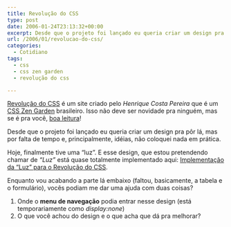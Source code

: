 ```yaml
---
title: Revolução do CSS
type: post
date: 2006-01-24T23:13:32+00:00
excerpt: Desde que o projeto foi lançado eu queria criar um design pra pôr lá, mas por falta de tempo e, principalmente, idéias, não coloquei nada em prática. Hoje, finalmente tive uma "Luz".
url: /2006/01/revolucao-do-css/
categories:
  - Cotidiano
tags:
  - css
  - css zen garden
  - revolução do css

---
```

[Revolução do CSS][1] é um site criado pelo _Henrique Costa Pereira_ que é um [CSS Zen Garden][2] brasileiro. Isso não deve ser novidade pra ninguém, mas se é pra você, [boa leitura][3]!

Desde que o projeto foi lançado eu queria criar um design pra pôr lá, mas por falta de tempo e, principalmente, idéias, não coloquei nada em prática.

Hoje, finalmente tive uma “luz”. E esse design, que estou pretendendo chamar de _“Luz”_ está quase totalmente implementado aqui: [Implementação da “Luz” para o Revolução do CSS][4].

Enquanto vou acabando a parte lá embaixo (faltou, basicamente, a tabela e o formulário), vocês podiam me dar uma ajuda com duas coisas?

  1. Onde o **menu de navegação** podia entrar nesse design (está temporariamente como _display:none_)
  2. O que você achou do design e o que acha que dá pra melhorar?

 [1]: http://www.revolucao.etc.br
 [2]: http://www.csszengarden.com/
 [3]: http://www.google.com/search?q=revolução+do+css
 [4]: http://tiagomadeira.net/pub/rev/

